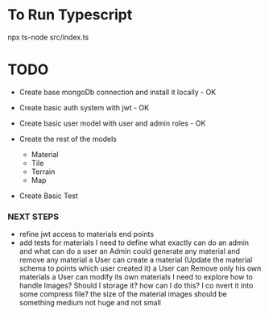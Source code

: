 # To Run Typescript
npx ts-node src/index.ts



# TODO

- Create base mongoDb connection and install it  locally   - OK
- Create basic auth system with jwt - OK
- Create basic user model with user and admin roles - OK
- Create the rest of the models
    - Material 
    - Tile
    - Terrain
    - Map

- Create Basic Test




### NEXT STEPS
- refine jwt access to materials end points
- add tests for materials
I need to define what exactly can do an admin and what can do a user
    an Admin could  generate any material and remove any material
    a User can create a material (Update the material schema to points which user created it)
    a User can Remove only his own materials
    a User can modify its own materials
I need to explore how to handle Images? Should I storage it? how can I do this? I co nvert it into some compress file? the size of the material images should be something medium not huge and not small